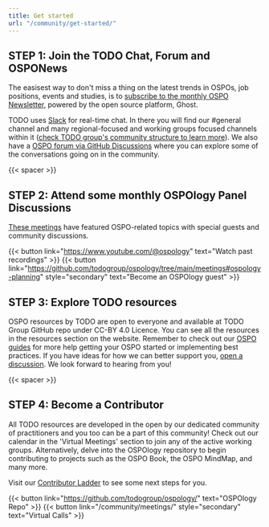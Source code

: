 ```yaml
---
title: Get started
url: "/community/get-started/"
---
```


## STEP 1: Join the TODO Chat, Forum and OSPONews

The easisest way to don't miss a thing on the latest trends in OSPOs, job positions, events and studies, is to [subscribe to the monthly OSPO Newsletter](https://ospo-news.ghost.io/), powered by the open source platform, Ghost.

TODO uses [Slack](https://thetodogroup.slack.com/) for real-time chat. In there you will find our #general channel and many regional-focused and working groups focused channels within it ([check TODO group's community structure to learn more](https://github.com/todogroup/governance/blob/main/TODO%20Structure/structure-mindmap.md)). We also have a [OSPO forum via GitHub Discussions](https://github.com/todogroup/ospology/discussions) where you can explore some of the conversations going on in the community.

{{< spacer >}}

## STEP 2: Attend some monthly OSPOlogy Panel Discussions

[These meetings](https://community.linuxfoundation.org/todo-group-ospology/) have featured OSPO-related topics with special guests and community discussions.

{{< button link="https://www.youtube.com/@ospology" text="Watch past recordings" >}} {{< button link="https://github.com/todogroup/ospology/tree/main/meetings#ospology-planning" style="secondary" text="Become an OSPOlogy guest" >}}

## STEP 3: Explore TODO resources

OSPO resources by TODO are open to everyone and available at TODO Group GitHub repo under CC-BY 4.0 Licence. You can see all the resources in the resources section on the website. Remember to check out our [OSPO guides](https://todogroup.org/resources/guides/) for more help getting your OSPO started or implementing best practices. If you have ideas for how we can better support you, [open a discussion](https://github.com/todogroup/ospology/discussions). We look forward to hearing from you!

{{< spacer >}}

## STEP 4: Become a Contributor

All TODO resources are developed in the open by our dedicated community of practitioners and you too can be a part of this community! Check out our calendar in the 'Virtual Meetings' section to join any of the active working groups. Alternatively, delve into the OSPOlogy repository to begin contributing to projects such as the OSPO Book, the OSPO MindMap, and many more.

Visit our [Contributor Ladder](https://github.com/todogroup/ospology/blob/main/GOVERNANCE.md) to see some next steps for you.

{{< button link="https://github.com/todogroup/ospology/" text="OSPOlogy Repo" >}} {{< button link="/community/meetings/" style="secondary" text="Virtual Calls" >}}
